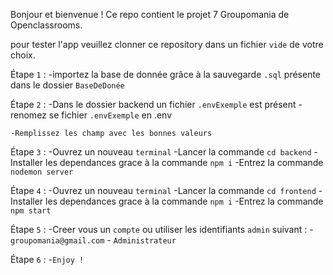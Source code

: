 Bonjour et bienvenue !
Ce repo contient le projet 7 Groupomania de Openclassrooms.

pour tester l'app veuillez clonner ce repository dans un fichier `vide` de votre choix.

Étape `1` :
    -importez la base de donnée grâce à la sauvegarde `.sql` présente dans le dossier `BaseDeDonée`

Étape `2` :
    -Dans le dossier backend un fichier `.envExemple` est présent 
    -renomez se fichier `.envExemple` en .env

    -Remplissez les champ avec les bonnes valeurs

Étape `3` :
    -Ouvrez un nouveau `terminal`
    -Lancer la commande `cd backend`
    -Installer les dependances grace à la commande `npm i`
    -Entrez la commande `nodemon server`

Étape `4` :
    -Ouvrez un nouveau `terminal`
    -Lancer la commande `cd frontend`
    -Installer les dependances grace à la commande `npm i`
    -Entrez la commande `npm start`

Étape `5` :
    -Creer vous un `compte` ou utiliser les identifiants `admin` suivant :
    -<id> `groupomania@gmail.com`
    -<mdp> `Administrateur`

Étape `6` :
    -`Enjoy !`
    
